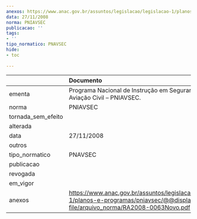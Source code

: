 ```yaml
---
anexos: https://www.anac.gov.br/assuntos/legislacao/legislacao-1/planos-e-programas/pniavsec/@@display-file/arquivo_norma/RA2008-0063Novo.pdf
data: 27/11/2008
norma: PNIAVSEC
publicacao: ''
tags:
- ''
tipo_normatico: PNAVSEC
hide: 
- toc 
 
---
```


|                    | Documento                                                                                                                             |
|:-------------------|:--------------------------------------------------------------------------------------------------------------------------------------|
| ementa             | Programa Nacional de Instrução em Segurança da Aviação Civil – PNIAVSEC.                                                              |
| norma              | PNIAVSEC                                                                                                                              |
| tornada_sem_efeito |                                                                                                                                       |
| alterada           |                                                                                                                                       |
| data               | 27/11/2008                                                                                                                            |
| outros             |                                                                                                                                       |
| tipo_normatico     | PNAVSEC                                                                                                                               |
| publicacao         |                                                                                                                                       |
| revogada           |                                                                                                                                       |
| em_vigor           |                                                                                                                                       |
| anexos             | https://www.anac.gov.br/assuntos/legislacao/legislacao-1/planos-e-programas/pniavsec/@@display-file/arquivo_norma/RA2008-0063Novo.pdf |